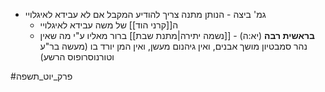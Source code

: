* גמ' ביצה - הנותן מתנה צריך להודיע המקבל אם לא עבידא לאיגלויי
	* ה[[קרני הוד]] של משה עבידא לאיגלויי
	* **בראשית רבה** (יא:ה) - [[נשמה יתירה|מתנת שבת]] ברור מאליו ע"י מה שאין נהר סמבטיון מושך אבנים, ואין גיהנום מעשן, ואין המן יורד בו (מעשה בר"ע וטורנוסרופוס הרשע)

#פרק_יוט_תשפה